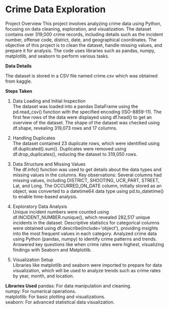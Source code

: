 # Crime Data Exploration

Project Overview
This project involves analyzing crime data using Python, focusing on data cleaning, exploration, and visualization. The dataset contains over 319,000 crime records, including details such as the incident number, offense code, district, date, and geographical coordinates. The objective of this project is to clean the dataset, handle missing values, and prepare it for analysis. The code uses libraries such as pandas, numpy, matplotlib, and seaborn to perform various tasks.

__Data Details__

The dataset is stored in a CSV file named crime.csv which was obtained from kaggle. 

__Steps Taken__

1. Data Loading and Initial Inspection<br>
The dataset was loaded into a pandas DataFrame using the pd.read_csv() function with the specified encoding (ISO-8859-11).
The first few rows of the data were displayed using df.head() to get an overview of the dataset.
The shape of the dataset was checked using df.shape, revealing 319,073 rows and 17 columns.

2. Handling Duplicates<br>
The dataset contained 23 duplicate rows, which were identified using df.duplicated().sum().
Duplicates were removed using df.drop_duplicates(), reducing the dataset to 319,050 rows.


3. Data Structure and Missing Values<br>
The df.info() function was used to get details about the data types and missing values in the columns.
Key observations:
Several columns had missing values, including DISTRICT, SHOOTING, UCR_PART, STREET, Lat, and Long.
The OCCURRED_ON_DATE column, initially stored as an object, was converted to a datetime64 data type using pd.to_datetime() to enable time-based analysis.


4. Exploratory Data Analysis<br>
Unique incident numbers were counted using df.INCIDENT_NUMBER.nunique(), which revealed 282,517 unique incidents in the dataset.
Descriptive statistics for categorical columns were obtained using df.describe(include='object'), providing insights into the most frequent values in each category.
Analyzed crime data using Python (pandas, numpy) to identify crime patterns and trends.
Answered key questions like when crime rates were highest, visualizing findings with Seaborn and Matplotlib.


5. Visualization Setup<br>
Libraries like matplotlib and seaborn were imported to prepare for data visualization, which will be used to analyze trends such as crime rates by year, month, and location.


__Libraries Used__
pandas: For data manipulation and cleaning.  
numpy: For numerical operations.  
matplotlib: For basic plotting and visualizations.  
seaborn: For advanced statistical data visualization.  
